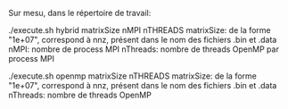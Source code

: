 Sur mesu, dans le répertoire de travail:

./execute.sh hybrid matrixSize nMPI nTHREADS
	     matrixSize: de la forme "1e+07", correspond à nnz, présent dans le nom des fichiers .bin et .data
	     nMPI: nombre de process MPI
	     nThreads: nombre de threads OpenMP par process MPI

./execute.sh openmp matrixSize nTHREADS
	     matrixSize: de la forme "1e+07", correspond à nnz, présent dans le nom des fichiers .bin et .data
	     nThreads: nombre de threads OpenMP